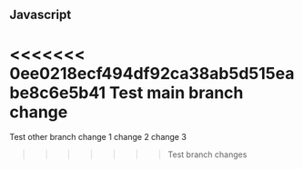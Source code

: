 ## Javascript

<<<<<<< 0ee0218ecf494df92ca38ab5d515eabe8c6e5b41
Test main branch change
=======
Test other branch 
change 1
change 2
change 3
>>>>>>> Test branch changes
